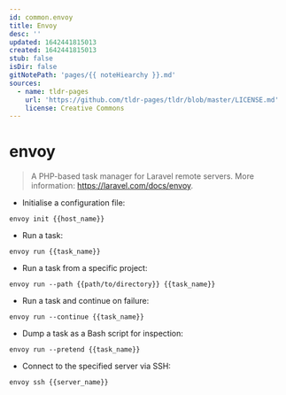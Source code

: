 ```yaml
---
id: common.envoy
title: Envoy
desc: ''
updated: 1642441815013
created: 1642441815013
stub: false
isDir: false
gitNotePath: 'pages/{{ noteHiearchy }}.md'
sources:
  - name: tldr-pages
    url: 'https://github.com/tldr-pages/tldr/blob/master/LICENSE.md'
    license: Creative Commons
---
```

# envoy

> A PHP-based task manager for Laravel remote servers.
> More information: <https://laravel.com/docs/envoy>.

- Initialise a configuration file:

`envoy init {{host_name}}`

- Run a task:

`envoy run {{task_name}}`

- Run a task from a specific project:

`envoy run --path {{path/to/directory}} {{task_name}}`

- Run a task and continue on failure:

`envoy run --continue {{task_name}}`

- Dump a task as a Bash script for inspection:

`envoy run --pretend {{task_name}}`

- Connect to the specified server via SSH:

`envoy ssh {{server_name}}`

